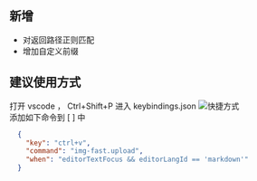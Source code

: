 ## 新增
- 对返回路径正则匹配
- 增加自定义前缀

## 建议使用方式
打开 vscode ， Ctrl+Shift+P 进入 keybindings.json 
![快捷方式](https://zxsos.pages.dev/file/pic/1747486818389_20250517210011244.webp)  
添加如下命令到 [ ] 中
```json 
  {
    "key": "ctrl+v",
    "command": "img-fast.upload",
    "when": "editorTextFocus && editorLangId == 'markdown'"
  }
```

